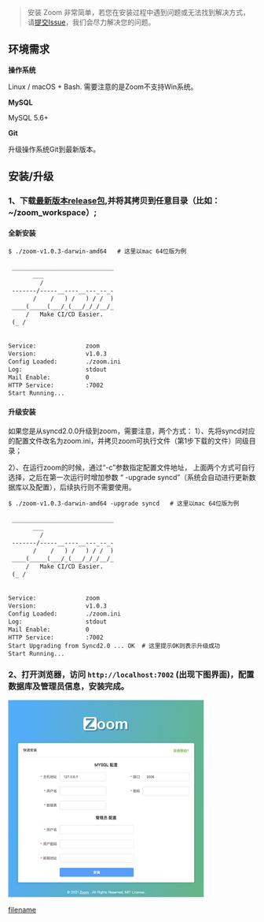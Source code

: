 > 安装 Zoom 非常简单，若您在安装过程中遇到问题或无法找到解决方式，请[提交Issue](https://github.com/zoom-ci/zoom-ci/issues)，我们会尽力解决您的问题。

## 环境需求

**操作系统**

Linux / macOS + Bash. 需要注意的是Zoom不支持Win系统。

**MySQL**

MySQL 5.6+

**Git**

升级操作系统Git到最新版本。

## 安装/升级

### 1、下载[最新版本release包](https://github.com/zoom-ci/zoom-ci/releases),并将其拷贝到任意目录（比如：~/zoom_workspace）;

#### 全新安装
```shell
$ ./zoom-v1.0.3-darwin-amd64   # 这里以mac 64位版为例 

 _____________________________
       ___                    
         /                    
 -------/-----__----__---_--_-
       /    /   ) /   ) / /  )
 ____(_____(___/_(___/_/_/__/_
     /   Make CI/CD Easier.  
 (_ /                         


Service:              zoom
Version:              v1.0.3
Config Loaded:        ./zoom.ini
Log:                  stdout
Mail Enable:          0
HTTP Service:         :7002
Start Running...
```

#### 升级安装
如果您是从syncd2.0.0升级到zoom，需要注意，两个方式：
1）、先将syncd对应的配置文件改名为zoom.ini，并拷贝zoom可执行文件（第1步下载的文件）同级目录；

2）、在运行zoom的时候，通过“-c”参数指定配置文件地址，
上面两个方式可自行选择，之后在第一次运行时增加参数 “ -upgrade syncd”（系统会自动进行更新数据库以及配置），后续执行则不需要使用。
```shell
$ ./zoom-v1.0.3-darwin-amd64 -upgrade syncd   # 这里以mac 64位版为例 

 _____________________________
       ___                    
         /                    
 -------/-----__----__---_--_-
       /    /   ) /   ) / /  )
 ____(_____(___/_(___/_/_/__/_
     /   Make CI/CD Easier.  
 (_ /                         


Service:              zoom
Version:              v1.0.3
Config Loaded:        ./zoom.ini
Log:                  stdout
Mail Enable:          0
HTTP Service:         :7002
Start Upgrading from Syncd2.0 ... OK  # 这里提示OK则表示升级成功
Start Running...
```

### 2、打开浏览器，访问 `http://localhost:7002` (出现下图界面)，配置数据库及管理员信息，安装完成。
<img class="app-img-eg" height="400" src="assets/img/zoom-install.png" />


[filename](include/footer.md ':include')